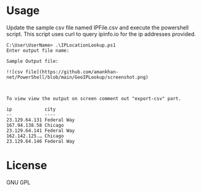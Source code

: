 # Usage
Update the sample csv file named IPFile.csv and execute the powershell script. This script uses curl to query ipinfo.io for the ip addresses provided.


```
C:\User\UserName> .\IPLocationLookup.ps1
Enter output file name:

Sample Output file:

!![csv file](https://github.com/amankhan-net/PowerShell/blob/main/GeoIPLookup/screenshot.png)



To view view the output on screen comment out "export-csv" part.

ip            city
--            ----
23.129.64.131 Federal Way
167.94.138.58 Chicago
23.129.64.141 Federal Way
162.142.125.… Chicago
23.129.64.146 Federal Way
```

# License
GNU GPL